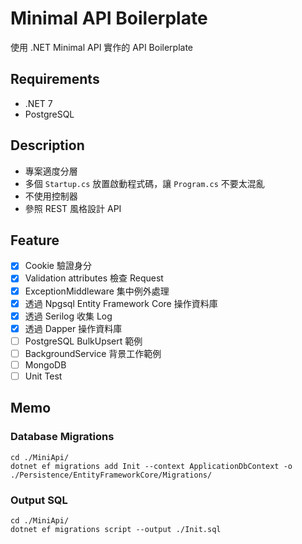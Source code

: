 # Minimal API Boilerplate

使用 .NET Minimal API 實作的 API Boilerplate

## Requirements

- .NET 7
- PostgreSQL

## Description

- 專案適度分層
- 多個 `Startup.cs` 放置啟動程式碼，讓 `Program.cs` 不要太混亂
- 不使用控制器
- 參照 REST 風格設計 API

## Feature
- [x] Cookie 驗證身分
- [x] Validation attributes 檢查 Request
- [x] ExceptionMiddleware 集中例外處理
- [x] 透過 Npgsql Entity Framework Core 操作資料庫
- [x] 透過 Serilog 收集 Log
- [x] 透過 Dapper 操作資料庫
- [ ] PostgreSQL BulkUpsert 範例
- [ ] BackgroundService 背景工作範例
- [ ] MongoDB
- [ ] Unit Test

## Memo

### Database Migrations
```
cd ./MiniApi/
dotnet ef migrations add Init --context ApplicationDbContext -o ./Persistence/EntityFrameworkCore/Migrations/
```

### Output SQL
```
cd ./MiniApi/
dotnet ef migrations script --output ./Init.sql
```

